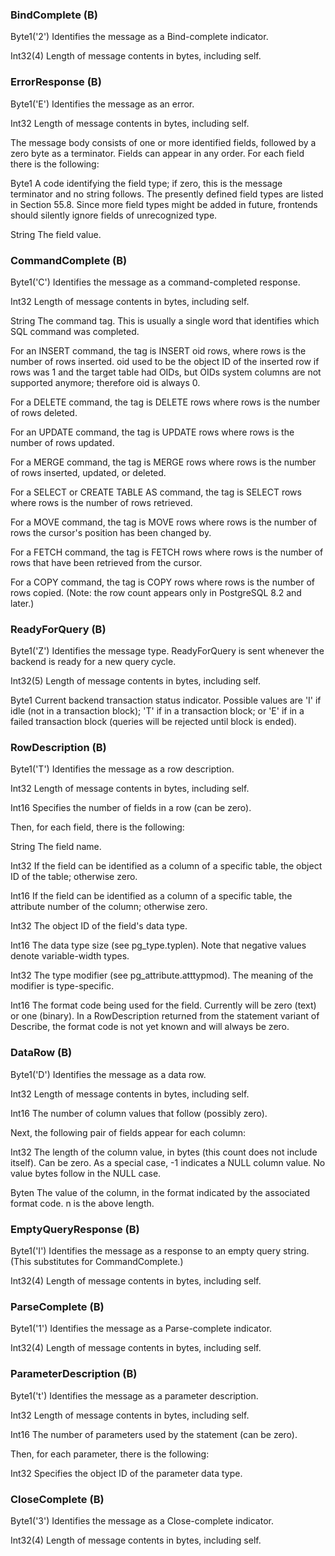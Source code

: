 ### BindComplete (B) 

Byte1('2')
Identifies the message as a Bind-complete indicator.

Int32(4)
Length of message contents in bytes, including self.

### ErrorResponse (B) 

Byte1('E')
Identifies the message as an error.

Int32
Length of message contents in bytes, including self.

The message body consists of one or more identified fields, followed by a zero byte as a terminator. Fields can appear in any order. For each field there is the following:

Byte1
A code identifying the field type; if zero, this is the message terminator and no string follows. The presently defined field types are listed in Section 55.8. Since more field types might be added in future, frontends should silently ignore fields of unrecognized type.

String
The field value.

### CommandComplete (B) 

Byte1('C')
Identifies the message as a command-completed response.

Int32
Length of message contents in bytes, including self.

String
The command tag. This is usually a single word that identifies which SQL command was completed.

For an INSERT command, the tag is INSERT oid rows, where rows is the number of rows inserted. oid used to be the object ID of the inserted row if rows was 1 and the target table had OIDs, but OIDs system columns are not supported anymore; therefore oid is always 0.

For a DELETE command, the tag is DELETE rows where rows is the number of rows deleted.

For an UPDATE command, the tag is UPDATE rows where rows is the number of rows updated.

For a MERGE command, the tag is MERGE rows where rows is the number of rows inserted, updated, or deleted.

For a SELECT or CREATE TABLE AS command, the tag is SELECT rows where rows is the number of rows retrieved.

For a MOVE command, the tag is MOVE rows where rows is the number of rows the cursor's position has been changed by.

For a FETCH command, the tag is FETCH rows where rows is the number of rows that have been retrieved from the cursor.

For a COPY command, the tag is COPY rows where rows is the number of rows copied. (Note: the row count appears only in PostgreSQL 8.2 and later.)

### ReadyForQuery (B) 

Byte1('Z')
Identifies the message type. ReadyForQuery is sent whenever the backend is ready for a new query cycle.

Int32(5)
Length of message contents in bytes, including self.

Byte1
Current backend transaction status indicator. Possible values are 'I' if idle (not in a transaction block); 'T' if in a transaction block; or 'E' if in a failed transaction block (queries will be rejected until block is ended).

### RowDescription (B) 

Byte1('T')
Identifies the message as a row description.

Int32
Length of message contents in bytes, including self.

Int16
Specifies the number of fields in a row (can be zero).

Then, for each field, there is the following:

String
The field name.

Int32
If the field can be identified as a column of a specific table, the object ID of the table; otherwise zero.

Int16
If the field can be identified as a column of a specific table, the attribute number of the column; otherwise zero.

Int32
The object ID of the field's data type.

Int16
The data type size (see pg_type.typlen). Note that negative values denote variable-width types.

Int32
The type modifier (see pg_attribute.atttypmod). The meaning of the modifier is type-specific.

Int16
The format code being used for the field. Currently will be zero (text) or one (binary). In a RowDescription returned from the statement variant of Describe, the format code is not yet known and will always be zero.

### DataRow (B) 

Byte1('D')
Identifies the message as a data row.

Int32
Length of message contents in bytes, including self.

Int16
The number of column values that follow (possibly zero).

Next, the following pair of fields appear for each column:

Int32
The length of the column value, in bytes (this count does not include itself). Can be zero. As a special case, -1 indicates a NULL column value. No value bytes follow in the NULL case.

Byten
The value of the column, in the format indicated by the associated format code. n is the above length.

### EmptyQueryResponse (B) 

Byte1('I')
Identifies the message as a response to an empty query string. (This substitutes for CommandComplete.)

Int32(4)
Length of message contents in bytes, including self.

### ParseComplete (B) 

Byte1('1')
Identifies the message as a Parse-complete indicator.

Int32(4)
Length of message contents in bytes, including self.

### ParameterDescription (B) 

Byte1('t')
Identifies the message as a parameter description.

Int32
Length of message contents in bytes, including self.

Int16
The number of parameters used by the statement (can be zero).

Then, for each parameter, there is the following:

Int32
Specifies the object ID of the parameter data type.

### CloseComplete (B) 

Byte1('3')
Identifies the message as a Close-complete indicator.

Int32(4)
Length of message contents in bytes, including self.